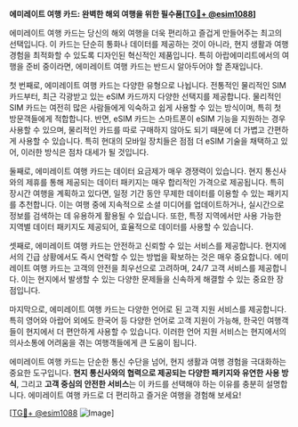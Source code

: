 **에미레이트 여행 카드: 완벽한 해외 여행을 위한 필수품[[TG💪+ @esim1088](https://t.me/s/esim1088)]**

에미레이트 여행 카드는 당신의 해외 여행을 더욱 편리하고 즐겁게 만들어주는 최고의 선택입니다. 이 카드는 단순히 통화나 데이터를 제공하는 것이 아니라, 현지 생활과 여행 경험을 최적화할 수 있도록 디자인된 혁신적인 제품입니다. 특히 아랍에미리트에서의 여행을 준비 중이라면, 에미레이트 여행 카드는 반드시 알아두어야 할 존재입니다.

첫 번째로, 에미레이트 여행 카드는 다양한 유형으로 나뉩니다. 전통적인 물리적인 SIM 카드부터, 최근 각광받고 있는 eSIM 카드까지 다양한 선택지를 제공합니다. 물리적인 SIM 카드는 여전히 많은 사람들에게 익숙하고 쉽게 사용할 수 있는 방식이며, 특히 첫 방문객들에게 적합합니다. 반면, eSIM 카드는 스마트폰이 eSIM 기능을 지원하는 경우 사용할 수 있으며, 물리적인 카드를 따로 구매하지 않아도 되기 때문에 더 가볍고 간편하게 사용할 수 있습니다. 특히 현대의 모바일 장치들은 점점 더 eSIM 기술을 채택하고 있어, 이러한 방식은 점차 대세가 될 것입니다.

둘째로, 에미레이트 여행 카드는 데이터 요금제가 매우 경쟁력이 있습니다. 현지 통신사와의 제휴를 통해 제공되는 데이터 패키지는 매우 합리적인 가격으로 제공됩니다. 특히 장시간 여행을 계획하고 있다면, 일정 기간 동안 무제한 데이터를 이용할 수 있는 패키지를 추천합니다. 이는 여행 중에 지속적으로 소셜 미디어를 업데이트하거나, 실시간으로 정보를 검색하는 데 유용하게 활용될 수 있습니다. 또한, 특정 지역에서만 사용 가능한 지역별 데이터 패키지도 제공되어, 효율적으로 데이터를 사용할 수 있습니다.

셋째로, 에미레이트 여행 카드는 안전하고 신뢰할 수 있는 서비스를 제공합니다. 현지에서의 긴급 상황에서도 즉시 연락할 수 있는 방법을 확보하는 것은 매우 중요합니다. 에미레이트 여행 카드는 고객의 안전을 최우선으로 고려하며, 24/7 고객 서비스를 제공합니다. 이는 현지에서 발생할 수 있는 다양한 문제들을 신속하게 해결할 수 있는 중요한 장점입니다.

마지막으로, 에미레이트 여행 카드는 다양한 언어로 된 고객 지원 서비스를 제공합니다. 특히 영어와 아랍어 외에도 한국어 등 다양한 언어로 고객 지원이 가능해, 한국인 여행객들이 현지에서 더 편안하게 사용할 수 있습니다. 이러한 언어 지원 서비스는 현지에서의 의사소통에 어려움을 겪는 여행객들에게 큰 도움이 됩니다.

에미레이트 여행 카드는 단순한 통신 수단을 넘어, 현지 생활과 여행 경험을 극대화하는 중요한 도구입니다. **현지 통신사와의 협력으로 제공되는 다양한 패키지와 유연한 사용 방식**, 그리고 **고객 중심의 안전한 서비스**는 이 카드를 선택해야 하는 이유를 충분히 설명합니다. 에미레이트 여행 카드로 더 편리하고 즐거운 여행을 경험해 보세요!

[[TG💪+ @esim1088](https://t.me/s/esim1088) ![Image](https://i.postimg.cc/Y0z9fWf4/image.png)]